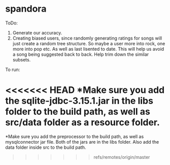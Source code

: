 # spandora

ToDo:

1. Generate our accuracy.
2. Creating biased users, since randomly generating ratings for songs will just create a random tree structure. So maybe a user more into rock, one more into pop etc. As well as last lisented to date. This will help us avoid a song being suggested back to back. Help trim down the similar subsets.

      
To run:

<<<<<<< HEAD
*Make sure you add the sqlite-jdbc-3.15.1.jar in the libs folder to the build path, as well as src/data folder as a resource folder.
=======
*Make sure you add the preprocessor to the build path, as well as mysqlconnector jar file. Both of the jars are in the libs folder. Also add the data folder inside src to the build path.
>>>>>>> refs/remotes/origin/master

